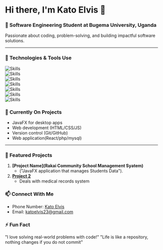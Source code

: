 # Hi there, I'm Kato Elvis 👋  

### 🚀 Software Engineering Student at Bugema University, Uganda  
Passionate about coding, problem-solving, and building impactful software solutions.  

---

### 🔧 **Technologies & Tools Use**  
![Skills](https://img.shields.io/badge/-Java-007396?logo=java&logoColor=white)    
![Skills](https://img.shields.io/badge/-Git-F05032?logo=git&logoColor=white)  
![Skills](https://img.shields.io/badge/-GitHub-181717?logo=github)  
![Skills](https://img.shields.io/badge/-HTML5-E34F26?logo=html5&logoColor=white)  
![Skills](https://img.shields.io/badge/-CSS3-1572B6?logo=css3&logoColor=white)  
![Skills](https://img.shields.io/badge/-JavaScript-F7DF1E?logo=javascript&logoColor=black)  
![Skills](https://img.shields.io/badge/-mysql-F7DF1E?logo=mysql&logoColor=black) 
### 🌱 **Currently On Projects**  
- JavaFX for desktop apps  
- Web development (HTML/CSS/JS)  
- Version control (Git/GitHub)
-  Web application(React/php/mysql)

---

### 📂 **Featured Projects**  
1. **[Project Name](Rakai Community School Management Syatem)**  
   - ("JavaFX application that manages Students Data").  
2. **[Project 2](Openmrs)**  
   - Deals with medical records system
     
### 📫 **Connect With Me**  
- Phone Number: [Kato Elvis](+256-778-946-429)  
- Email: katoelvis23@gmail.com 

### ⚡ **Fun Fact**  
"I love solving real-world problems with code!"
"Life is like a repository, nothing changes if you do not commit"
